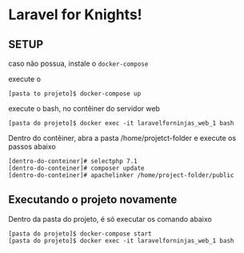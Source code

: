 # Laravel for Knights!

## SETUP 

caso não possua, instale o `docker-compose`

execute o

```shel-session
[pasta to projeto]$ docker-compose up
```

execute o bash, no contêiner do servidor web

```shell-session
[pasta do projeto]$ docker exec -it laravelforninjas_web_1 bash
```

Dentro do contêiner, abra a pasta /home/projetct-folder e execute os passos abaixo

```shell-session
[dentro-do-conteiner]# selectphp 7.1
[dentro-do-conteiner]# composer update
[dentro-do-conteiner]# apachelinker /home/project-folder/public
```

## Executando o projeto novamente

Dentro da pasta do projeto, é só executar os comando abaixo

```shell-session
[pasta do projeto]$ docker-compose start
[pasta do projeto]$ docker exec -it laravelforninjas_web_1 bash
```
